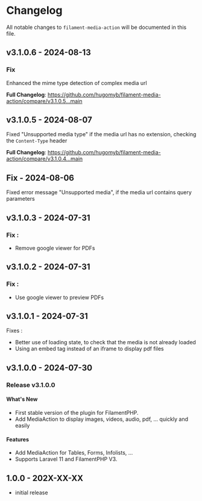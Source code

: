# Changelog

All notable changes to `filament-media-action` will be documented in this file.

## v3.1.0.6 - 2024-08-13

### Fix

Enhanced the mime type detection of complex media url

**Full Changelog**: https://github.com/hugomyb/filament-media-action/compare/v3.1.0.5...main

## v3.1.0.5 - 2024-08-07

Fixed "Unsupported media type" if the media url has no extension, checking the `Content-Type` header

**Full Changelog**: https://github.com/hugomyb/filament-media-action/compare/v3.1.0.4...main

## Fix - 2024-08-06

Fixed error message "Unsupported media", if the media url contains query parameters

## v3.1.0.3 - 2024-07-31

### Fix :

- Remove google viewer for PDFs

## v3.1.0.2 - 2024-07-31

### Fix :

- Use google viewer to preview PDFs

## v3.1.0.1 - 2024-07-31

Fixes :

- Better use of loading state, to check that the media is not already loaded
- Using an embed tag instead of an iframe to display pdf files

## v3.1.0.0 - 2024-07-30

### Release v3.1.0.0

#### What's New

- First stable version of the plugin for FilamentPHP.
- Add MediaAction to display images, videos, audio, pdf, ... quickly and easily

#### Features

- Add MediaAction for Tables, Forms, Infolists, ...
- Supports Laravel 11 and FilamentPHP V3.

## 1.0.0 - 202X-XX-XX

- initial release
